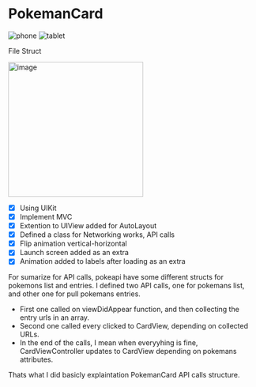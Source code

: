 # PokemanCard

<p align="center">
 
![phone](https://user-images.githubusercontent.com/96667197/157189233-99a7f41c-23a8-4abf-965f-051ff5ab771c.gif)
![tablet](https://user-images.githubusercontent.com/96667197/157189135-62851f24-c494-4b65-b66c-2d8bd92c64b8.gif)


  
</p>

File Struct 

<img width="273" alt="image" src="https://user-images.githubusercontent.com/96667197/157189658-f8cf2de0-75c8-4bd4-aa0f-739d47e272d3.png">


- [x] Using UIKit
- [x] Implement MVC
- [x] Extention to UIView added for AutoLayout
- [x] Defined a class for Networking works, API calls 
- [x] Flip animation vertical-horizontal
- [x] Launch screen added as an extra
- [x] Animation added to labels after loading as an extra

For sumarize for API calls, pokeapi have some different structs for pokemons list and entries. 
I defined two API calls, one for pokemans list, and other one for pull pokemans entries.

- First one called on viewDidAppear function, and then collecting the entry urls in an array.
- Second one called every clicked to CardView, depending on collected URLs.
- In the end of the calls, I mean when everyyhing is fine, CardViewController updates to CardView depending on pokemans attributes.

Thats what I did basicly explaintation PokemanCard API calls structure.
